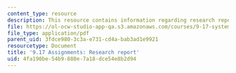 ```yaml
---
content_type: resource
description: This resource contains information regarding research report.
file: https://ol-ocw-studio-app-qa.s3.amazonaws.com/courses/9-17-systems-neuroscience-lab-spring-2013/4fa190be54b9880e7a18dce54e8b2d94_MIT9_17S13_research_rep.pdf
file_type: application/pdf
parent_uid: 3fdce980-3c3a-e731-cd4a-bab3ad1e9921
resourcetype: Document
title: '9.17 Assignments: Research report'
uid: 4fa190be-54b9-880e-7a18-dce54e8b2d94
---
```

